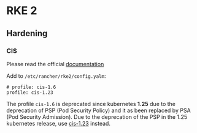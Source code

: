 # RKE 2

## Hardening

### CIS

Please read the official [documentation](https://docs.rke2.io/security/policies/)

Add to `/etc/rancher/rke2/config.yalm`:

```
# profile: cis-1.6
profile: cis-1.23
```

The profile `cis-1.6` is deprecated since kubernetes **1.25** due to the deprecation of PSP (Pod Security Policy) and it as been replaced by PSA (Pod Security Admission). Due to the deprecation of the PSP in the 1.25 kubernetes release, use [cis-1.23](https://github.com/rancher/rke2/pull/3282/files#diff-75d7f580c10292938388f76ada5b7b1a01ecd477ef604d40bbe0802c7451740eR65) instead.
